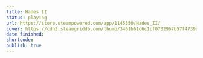 ```yaml
---
title: Hades II
status: playing
url: https://store.steampowered.com/app/1145350/Hades_II/
cover: https://cdn2.steamgriddb.com/thumb/3461b61c6c1cf0732967b57f4739d556.jpg
date finished:
shortcode:
publish: true
---
```

